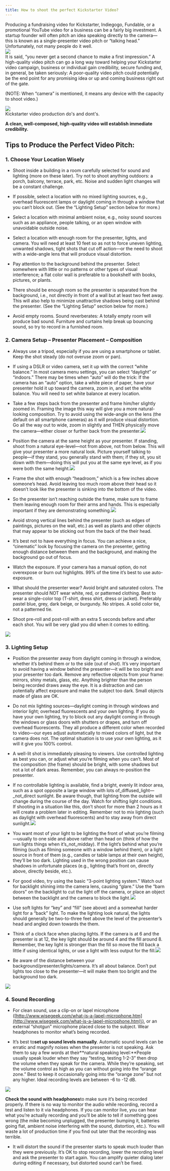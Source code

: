 ```yaml
---
title: How to shoot the perfect Kickstarter Video?
---
```


Producing a fundraising video for Kickstarter, Indiegogo, Fundable, or a promotional YouTube video for a business can be a fairly big investment. A startup founder will often pitch an idea speaking directly to the camera—this is known as a single-presenter video pitch or “talking head.” Unfortunately, not many people do it well.  
![](https://uploads.toptal.io/blog/image/123803/toptal-blog-image-1502776656259-e2be8f6d832055ac14e5bf61c226bc09.gif)  
It is said, “you never get a second chance to make a first impression.” A high-quality video pitch can go a long way toward helping your Kickstarter video campaign, business or individual gain credibility, secure funding and, in general, be taken seriously: A poor-quality video pitch could potentially be the end point for any promising idea or up and coming business right out of the gate.

\(NOTE: When “camera” is mentioned, it means any device with the capacity to shoot video.\)

![](https://uploads.toptal.io/blog/image/123804/toptal-blog-image-1502776675970-455d815d793bcd270ca0ae3c3a864d2c.jpg)  
                                                                           Kickstarter video production do's and dont's.

**A clean, well-composed, high-quality video will establish immediate credibility.**

## Tips to Produce the Perfect Video Pitch: 

### 1. Choose Your Location Wisely

* Shoot inside a building in a room carefully selected for sound and lighting \(more on these later\). Try not to shoot anything outdoors: a porch, balcony, terrace, park, etc. Noise and sudden light changes will be a constant challenge.

* If possible, select a location with no mixed lighting sources, e.g., overhead fluorescent lamps or daylight coming in through a window that you can’t block out. \(See the “Lighting Setup” section below for more.\)

* Select a location with minimal ambient noise, e.g., noisy sound sources such as an appliance, people talking, or an open window with unavoidable outside noise.

* Select a location with enough room for the presenter, lights, and camera. You will need at least 10 feet so as not to force uneven lighting, unwanted shadows, tight shots that cut off action—or the need to shoot with a wide-angle lens that will produce visual distortion.

* Pay attention to the background behind the presenter. Select somewhere with little or no patterns or other types of visual interference; a flat color wall is preferable to a bookshelf with books, pictures, or plants.

* There should be enough room so the presenter is separated from the background, i.e., not directly in front of a wall but at least two feet away. This will also help to minimize unattractive shadows being cast behind the presenter. \(See the “Lighting Setup” section below for more.\)

* Avoid empty rooms. Sound reverberates: A totally empty room will produce bad sound. Furniture and curtains help break up bouncing sound, so try to record in a furnished room.

### 2. Camera Setup – Presenter Placement – Composition 

* Always use a tripod, especially if you are using a smartphone or tablet. Keep the shot steady \(do not overuse zoom or pan\).

* If using a DSLR or video camera, set it up with the correct “white balance.” In most camera menu settings, you can select “daylight” or “indoors.” There may be times when “auto” will do the trick: If the camera has an “auto” option, take a white piece of paper, have your presenter hold it up toward the camera, zoom in, and set the white balance. You will need to set white balance at every location.

* Take a few steps back from the presenter and frame him/her slightly zoomed in. Framing the image this way will give you a more natural-looking composition. Try to avoid using the wide-angle on the lens \(the default on all smartphone cameras\) as it will produce visual distortion. Go all the way out to wide, zoom in slightly and THEN physically move the camera—either closer or further back from the presenter.![](https://uploads.toptal.io/blog/image/123805/toptal-blog-image-1502776767585-5e310dcbb85dc9dd3c4629df0c504f3b.jpg)

* Position the camera at the same height as your presenter. If standing, shoot from a natural eye-level—not from above, not from below. This will give your presenter a more natural look. Picture yourself talking to people—if they stand, you generally stand with them; if they sit, you sit down with them—doing this will put you at the same eye level, as if you were both the same height.![](https://uploads.toptal.io/blog/image/123806/toptal-blog-image-1502776779996-07a3dd274ba930ee846d24fac0fa399e.jpg)

* Frame the shot with enough “headroom,” which is a few inches above someone’s head. Avoid leaving too much room above their head so it doesn’t look like the presenter is sinking into the bottom of the video.

* So the presenter isn’t reaching outside the frame, make sure to frame them leaving enough room for their arms and hands. This is especially important if they are demonstrating something.![](https://uploads.toptal.io/blog/image/123807/toptal-blog-image-1502776805503-fcf5b862cde317af57b4265589d3ede7.jpg)

* Avoid strong vertical lines behind the presenter \(such as edges of paintings, pictures on the wall, etc.\) as well as plants and other objects that may appear to be sticking out from the back of the their head.

* It’s best not to have everything in focus. You can achieve a nice, “cinematic” look by focusing the camera on the presenter, getting enough distance between them and the background, and making the background go out of focus.

* Watch the exposure. If your camera has a manual option, do not overexpose or burn out highlights. 99% of the time it’s best to use auto-exposure.

* What should the presenter wear? Avoid bright and saturated colors. The presenter should NOT wear white, red, or patterned clothing. Best to wear a single-color top \(T-shirt, dress shirt, dress or jacket\). Preferably pastel blue, grey, dark beige, or burgundy. No stripes. A solid color tie, not a patterned tie.

* Shoot pre-roll and post-roll with an extra 5 seconds before and after each shot. You will be very glad you did when it comes to editing.

![](https://uploads.toptal.io/blog/image/123808/toptal-blog-image-1502776817590-6d409f4ec8aa33228402f58bbf5bbf46.gif)

### 3. Lighting Setup

* Position the presenter away from daylight coming in through a window, whether it’s behind them or to the side \(out of shot\). It’s very important to avoid having a window behind the presenter—it will be too bright and your presenter too dark. Remove any reflective objects from your frame: mirrors, shiny metals, glass, etc. Anything brighter than the person being recorded draws away the eye. It is a distraction and can potentially affect exposure and make the subject too dark. Small objects made of glass are OK.

* Do not mix lighting sources—daylight coming in through windows and interior light; overhead fluorescents and your own lighting. If you do have your own lighting, try to block out any daylight coming in through the windows or glass doors with shutters or drapes, and turn off overhead fluorescents. They all produce a different color when recorded to video—our eyes adjust automatically to mixed colors of light, but the camera does not. The optimal situation is to use your own lighting, as it will it give you 100% control.

* A well-lit shot is immediately pleasing to viewers. Use controlled lighting as best you can, or adjust what you’re filming when you can’t. Most of the composition \(the frame\) should be bright, with some shadows but not a lot of dark areas. Remember, you can always re-position the presenter.

* If no controllable lighting is available, find a bright, evenly lit indoor area, such as a spot opposite a large window with lots of_diffused_light—_not_direct sunlight. Be aware though, that lighting from the outside will change during the course of the day. Watch for shifting light conditions. If shooting in a situation like this, don’t shoot for more than 2 hours as it will create a problem later in editing. Remember not to mix lighting \(such as daylight with overhead fluorescents\) and to stay away from direct sunlight.![](https://uploads.toptal.io/blog/image/123809/toptal-blog-image-1502776832861-718627c6380207d67fd09ccc76327bc0.jpg)

* You want most of your light to be lighting the front of what you’re filming—usually to one side and above rather than head on \(think of how the sun lights things when it’s_not_midday\). If the light’s behind what you’re filming \(such as filming someone with a window behind them\), or a light source in front of them \(e.g., candles or table lamps at their own height\), they’ll be too dark. Lighting used in the wrong position can cause shadows in unfortunate places \(e.g., lighting that’s front on, directly above, directly beside, etc.\).

* For good video, try using the basic “3-point lighting system.” Watch out for backlight shining into the camera lens, causing “glare.” Use the “barn doors” on the backlight to cut the light off the camera, or place an object between the backlight and the camera to block the light.![](https://uploads.toptal.io/blog/image/123810/toptal-blog-image-1502776842467-7d32149430e1dc415e06b67db9d7b12c.jpg)

* Use soft lights for “key” and “fill” \(see above\) and a somewhat harder light for a “back” light. To make the lighting look natural, the lights should generally be two-to-three feet above the level of the presenter’s head and angled down towards the them.

* Think of a clock face when placing lights. If the camera is at 6 and the presenter is at 12, the key light should be around 4 and the fill around 8. Remember, the key light is stronger than the fill so move the fill back a little if using identical lights, or use a light with less output for the fill.![](https://uploads.toptal.io/blog/image/123811/toptal-blog-image-1502776853329-c9eb6f4697309130e69d6a739efadc28.jpg)

* Be aware of the distance between your background/presenter/lights/camera. It’s all about balance. Don’t put lights too close to the presenter—it will make them too bright and the background too dark.

![](https://uploads.toptal.io/blog/image/123812/toptal-blog-image-1502776864269-d513786ec54039fe6441883a1e1a9f57.jpg)

### 4. Sound Recording

* For clean sound, use a clip-on or lapel microphone \([http://www.wisegeek.com/what-is-a-lapel-microphone.htm](http://www.wisegeek.com/what-is-a-lapel-microphone.htm)\), or an external “shotgun” microphone placed close to the subject. Wear headphones to monitor what’s being recorded.

* It’s best to**set up sound levels manually**. Automatic sound levels can be erratic and magnify noises when the presenter is not speaking. Ask them to say a few words at their**natural speaking level:**People usually speak louder when they say “testing, testing 1-2-3” then drop the volume when they speak for the camera. While they’re speaking, set the volume control as high as you can without going into the “orange zone.” Best to keep it occasionally going into the “orange zone” but not any higher. Ideal recording levels are between -6 to -12 dB.

![](https://uploads.toptal.io/blog/image/123813/toptal-blog-image-1502776876432-395b56d6d6b740d8cfb4776aabaac856.jpg)

**Check the sound with headphones**to make sure it’s being recorded properly. If there is no way to monitor the audio while recording, record a test and listen to it via headphones. If you can monitor live, you can hear what you’re actually recording and you’ll be able to tell if something goes wrong \(the mike becoming unplugged, the presenter bumping it, batteries going flat, ambient noise interfering with the sound, distortion, etc.\). You will waste a lot of production time if you find out later that the recording was terrible.

* It will distort the sound if the presenter starts to speak much louder than they were previously. It’s OK to stop recording, lower the recording level and ask the presenter to start again. You can amplify quieter dialog later during editing if necessary, but distorted sound can’t be fixed.



